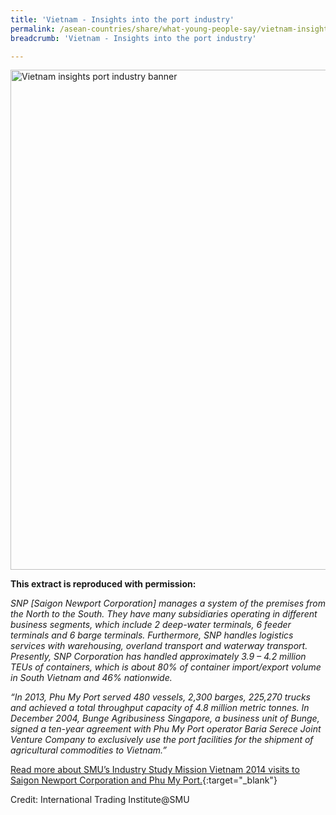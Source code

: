```yaml
---
title: 'Vietnam - Insights into the port industry'
permalink: /asean-countries/share/what-young-people-say/vietnam-insights-port-industry/
breadcrumb: 'Vietnam - Insights into the port industry'

---
```



<img src="\images\asean-youngpeople\Vietnam-insights-port-industry.jpg" alt="Vietnam insights port industry banner" style="width:800px;" />

**This extract is reproduced with permission:**

*SNP [Saigon Newport Corporation] manages a system of the premises from the North to the South. They have many subsidiaries operating in different business segments, which include 2 deep-water terminals, 6 feeder terminals and 6 barge terminals. Furthermore, SNP handles logistics services with warehousing, overland transport and waterway transport. Presently, SNP Corporation has handled approximately 3.9 – 4.2 million TEUs of containers, which is about 80% of container import/export volume in South Vietnam and 46% nationwide.*

*“In 2013, Phu My Port served 480 vessels, 2,300 barges, 225,270 trucks and achieved a total throughput capacity of 4.8 million metric tonnes. In December 2004, Bunge Agribusiness Singapore, a business unit of Bunge, signed a ten-year agreement with Phu My Port operator Baria Serece Joint Venture Company to exclusively use the port facilities for the shipment of agricultural commodities to Vietnam.”*

[Read more about SMU’s Industry Study Mission Vietnam 2014 visits to Saigon Newport Corporation and Phu My Port.](/resources/ISM-Vietnam_compressed.pdf){:target="_blank"}

Credit: International Trading Institute@SMU

